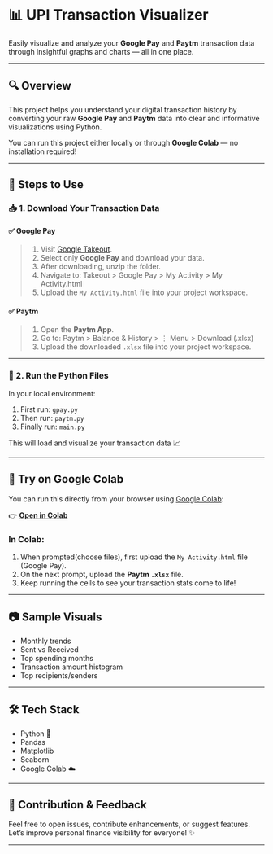 # 📊 UPI Transaction Visualizer

Easily visualize and analyze your **Google Pay** and **Paytm** transaction data through insightful graphs and charts — all in one place.

---

## 🔍 Overview

This project helps you understand your digital transaction history by converting your raw **Google Pay** and **Paytm** data into clear and informative visualizations using Python.

You can run this project either locally or through **Google Colab** — no installation required!

---

## 📝 Steps to Use

### 📥 1. Download Your Transaction Data

#### ✅ Google Pay
>1. Visit [Google Takeout](https://takeout.google.com/).
>2. Select only **Google Pay** and download your data.
>3. After downloading, unzip the folder.
>4. Navigate to: Takeout > Google Pay > My Activity > My Activity.html
>5. Upload the `My Activity.html` file into your project workspace.

#### ✅ Paytm
>1. Open the **Paytm App**.
>2. Go to: Paytm > Balance & History > ⋮ Menu > Download (.xlsx)
>3. Upload the downloaded `.xlsx` file into your project workspace.

---

### 🧪 2. Run the Python Files

In your local environment:

1. First run: `gpay.py`  
2. Then run: `paytm.py`  
3. Finally run: `main.py`

This will load and visualize your transaction data 📈

---

## 🚀 Try on Google Colab

You can run this directly from your browser using [Google Colab](https://colab.research.google.com):

👉 **[Open in Colab](https://colab.research.google.com/drive/1BE4a0Tqkioacp_eRtsWvJ4JUrNRXt0Ld#scrollTo=Z-U7BVqFKR0a)**

### In Colab:
1. When prompted(choose files), first upload the `My Activity.html` file (Google Pay).
2. On the next prompt, upload the **Paytm `.xlsx`** file.
3. Keep running the cells to see your transaction stats come to life!

---

## 📷 Sample Visuals

- Monthly trends
- Sent vs Received
- Top spending months
- Transaction amount histogram
- Top recipients/senders

---

## 🛠️ Tech Stack

- Python 🐍
- Pandas
- Matplotlib
- Seaborn
- Google Colab ☁️

---

## 🙌 Contribution & Feedback

Feel free to open issues, contribute enhancements, or suggest features. Let’s improve personal finance visibility for everyone! ✨

---
